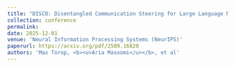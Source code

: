 ```yaml
---
title: "DISCO: Disentangled Communication Steering for Large Language Models"
collection: conference
permalink: 
date: 2025-12-01
venue: 'Neural Information Processing Systems (NeurIPS)'
paperurl: https://arxiv.org/pdf/2509.16820
authors: 'Max Torop, <b><u>Aria Masoomi</u></b>, et al'
---
```

